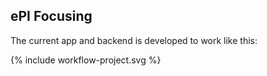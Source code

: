 ## ePI Focusing
The current app and backend is developed to work like this:


<div>{% include workflow-project.svg %}</div>
<br clear="all"/>
